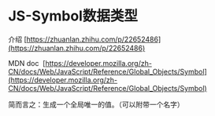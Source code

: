 # JS-Symbol数据类型

介绍 [https://zhuanlan.zhihu.com/p/22652486](https://zhuanlan.zhihu.com/p/22652486)

MDN doc  [https://developer.mozilla.org/zh-CN/docs/Web/JavaScript/Reference/Global_Objects/Symbol](https://developer.mozilla.org/zh-CN/docs/Web/JavaScript/Reference/Global_Objects/Symbol)

简而言之：生成一个全局唯一的值。（可以附带一个名字）
